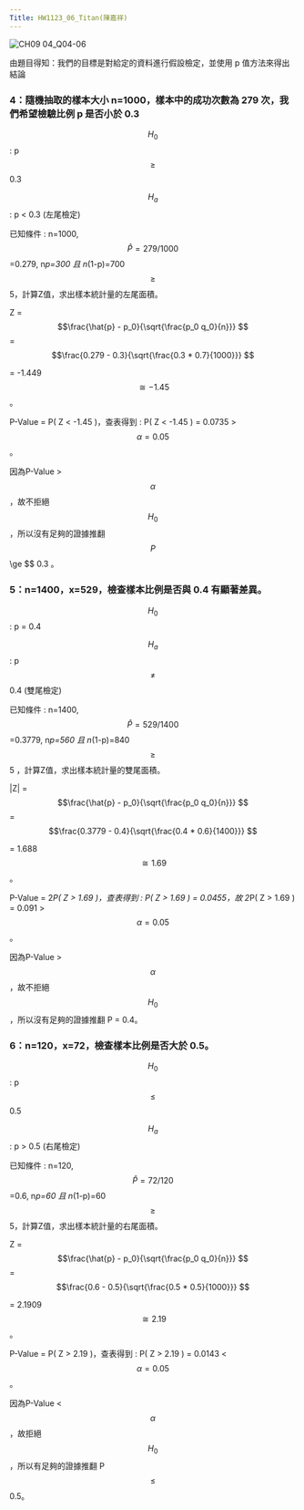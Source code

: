 ```yaml
---
Title: HW1123_06_Titan(陳嘉祥)
---  
```


![CH09 04_Q04-06](https://github.com/user-attachments/assets/5a36269f-6e80-4add-8485-a60c65590010)

由題目得知：我們的目標是對給定的資料進行假設檢定，並使用 p 值方法來得出結論

### 4：隨機抽取的樣本大小 n=1000，樣本中的成功次數為 279 次，我們希望檢驗比例 p 是否小於 0.3 

$$H_0$$ : p $$\ge $$ 0.3 

$$H_a$$ : p < 0.3 (左尾檢定) 

已知條件 : n=1000, $$\hat{P} =279/1000 $$=0.279, n*p=300 且 n*(1-p)=700 $$\ge $$ 5，計算Z值，求出樣本統計量的左尾面積。  

Z = $$\frac{\hat{p} - p_0}{\sqrt{\frac{p_0 q_0}{n}}} $$ = $$\frac{0.279 - 0.3}{\sqrt{\frac{0.3 * 0.7}{1000}}} $$ 

= -1.449 $$\cong -1.45 $$。     

P-Value = P( Z < -1.45 )，查表得到 : P( Z < -1.45 ) = 0.0735 > $$\alpha=0.05 $$。  

因為P-Value > $$\alpha $$，故不拒絕 $$H_{0} $$ ，所以沒有足夠的證據推翻 $$P $$\ge $$ 0.3 。   

### 5：n=1400，x=529，檢查樣本比例是否與 0.4 有顯著差異。

$$H_0$$ : p = 0.4

$$H_a$$ : p $$\ne $$ 0.4 (雙尾檢定)

已知條件 : n=1400, $$\hat{P} =529/1400 $$=0.3779, n*p=560 且 n*(1-p)=840 $$\ge $$ 5 ，計算Z值，求出樣本統計量的雙尾面積。  

|Z| = $$\frac{\hat{p} - p_0}{\sqrt{\frac{p_0 q_0}{n}}} $$ = $$\frac{0.3779 - 0.4}{\sqrt{\frac{0.4 * 0.6}{1400}}} $$ 

= 1.688 $$\cong 1.69 $$。     

P-Value = 2*P( Z > 1.69 )，查表得到 : P( Z > 1.69 ) = 0.0455，故 2*P( Z > 1.69 ) = 0.091 > $$\alpha=0.05 $$。

因為P-Value > $$\alpha $$，故不拒絕 $$H_{0} $$，所以沒有足夠的證據推翻 P = 0.4。   

### 6：n=120，x=72，檢查樣本比例是否大於 0.5。

$$H_0$$ : p $$\le $$ 0.5 
 
$$H_a$$ : p > 0.5 (右尾檢定)  
 
已知條件 : n=120, $$\hat{P} =72/120 $$=0.6, n*p=60 且 n*(1-p)=60 $$\ge $$ 5，計算Z值，求出樣本統計量的右尾面積。  

Z = $$\frac{\hat{p} - p_0}{\sqrt{\frac{p_0 q_0}{n}}} $$ = $$\frac{0.6 - 0.5}{\sqrt{\frac{0.5 * 0.5}{1000}}} $$ 

= 2.1909 $$\cong 2.19 $$。     

P-Value = P( Z > 2.19 )，查表得到 : P( Z > 2.19 ) = 0.0143 < $$\alpha=0.05 $$。

因為P-Value < $$\alpha $$，故拒絕 $$H_{0} $$ ，所以有足夠的證據推翻 P $$\le $$ 0.5。    

